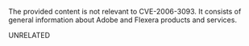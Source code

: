 The provided content is not relevant to CVE-2006-3093. It consists of general information about Adobe and Flexera products and services.

UNRELATED